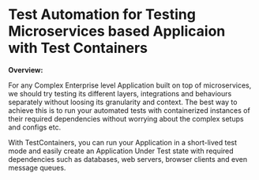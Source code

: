 # **Test Automation for Testing Microservices based Applicaion with Test Containers**

**Overview:**

For any Complex Enterprise level Application built on top of microservices, we should try testing its different layers, integrations and behaviours separately without loosing its granularity and context.
The best way to achieve this is to run your automated tests with containerized instances of their required dependencies without worrying about the complex setups and configs etc.

With TestContainers, you can run your Application in a short-lived test mode and easily create an Application Under Test state with required dependencies such as databases, web servers, browser clients and even message queues.

